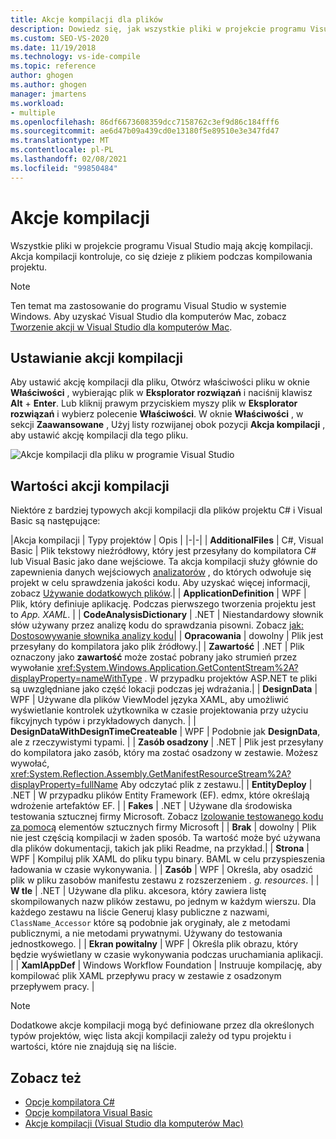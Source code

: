 ```yaml
---
title: Akcje kompilacji dla plików
description: Dowiedz się, jak wszystkie pliki w projekcie programu Visual Studio mają akcję kompilacji, a akcja kompilacji kontroluje, co się dzieje z plikiem podczas kompilowania projektu.
ms.custom: SEO-VS-2020
ms.date: 11/19/2018
ms.technology: vs-ide-compile
ms.topic: reference
author: ghogen
ms.author: ghogen
manager: jmartens
ms.workload:
- multiple
ms.openlocfilehash: 86df6673608359dcc7158762c3ef9d86c184fff6
ms.sourcegitcommit: ae6d47b09a439cd0e13180f5e89510e3e347fd47
ms.translationtype: MT
ms.contentlocale: pl-PL
ms.lasthandoff: 02/08/2021
ms.locfileid: "99850484"
---
```

# <a name="build-actions"></a>Akcje kompilacji

Wszystkie pliki w projekcie programu Visual Studio mają akcję kompilacji. Akcja kompilacji kontroluje, co się dzieje z plikiem podczas kompilowania projektu.

> [!NOTE]
> Ten temat ma zastosowanie do programu Visual Studio w systemie Windows. Aby uzyskać Visual Studio dla komputerów Mac, zobacz [Tworzenie akcji w Visual Studio dla komputerów Mac](/visualstudio/mac/build-actions).

## <a name="set-a-build-action"></a>Ustawianie akcji kompilacji

Aby ustawić akcję kompilacji dla pliku, Otwórz właściwości pliku w oknie **Właściwości** , wybierając plik w **Eksplorator rozwiązań** i naciśnij klawisz **Alt** + **Enter**. Lub kliknij prawym przyciskiem myszy plik w **Eksplorator rozwiązań** i wybierz polecenie **Właściwości**. W oknie **Właściwości** , w sekcji **Zaawansowane** , Użyj listy rozwijanej obok pozycji **Akcja kompilacji** , aby ustawić akcję kompilacji dla tego pliku.

![Akcje kompilacji dla pliku w programie Visual Studio](media/build-actions.png)

## <a name="build-action-values"></a>Wartości akcji kompilacji

Niektóre z bardziej typowych akcji kompilacji dla plików projektu C# i Visual Basic są następujące:

|Akcja kompilacji | Typy projektów | Opis |
|-|-|
| **AdditionalFiles** | C#, Visual Basic | Plik tekstowy nieźródłowy, który jest przesyłany do kompilatora C# lub Visual Basic jako dane wejściowe. Ta akcja kompilacji służy głównie do zapewnienia danych wejściowych [analizatorów](../code-quality/roslyn-analyzers-overview.md) , do których odwołuje się projekt w celu sprawdzenia jakości kodu. Aby uzyskać więcej informacji, zobacz [Używanie dodatkowych plików](https://github.com/dotnet/roslyn/blob/master/docs/analyzers/Using%20Additional%20Files.md).|
| **ApplicationDefinition** | WPF | Plik, który definiuje aplikację. Podczas pierwszego tworzenia projektu jest to *App. XAML*. |
| **CodeAnalysisDictionary** | .NET | Niestandardowy słownik słów używany przez analizę kodu do sprawdzania pisowni. Zobacz [jak: Dostosowywanie słownika analizy kodu](../code-quality/how-to-customize-the-code-analysis-dictionary.md)|
| **Opracowania** | dowolny | Plik jest przesyłany do kompilatora jako plik źródłowy.|
| **Zawartość** | .NET | Plik oznaczony jako **zawartość** może zostać pobrany jako strumień przez wywołanie <xref:System.Windows.Application.GetContentStream%2A?displayProperty=nameWithType> . W przypadku projektów ASP.NET te pliki są uwzględniane jako część lokacji podczas jej wdrażania.|
| **DesignData** | WPF | Używane dla plików ViewModel języka XAML, aby umożliwić wyświetlanie kontrolek użytkownika w czasie projektowania przy użyciu fikcyjnych typów i przykładowych danych. |
| **DesignDataWithDesignTimeCreateable** | WPF | Podobnie jak **DesignData**, ale z rzeczywistymi typami.  |
| **Zasób osadzony** | .NET | Plik jest przesyłany do kompilatora jako zasób, który ma zostać osadzony w zestawie. Możesz wywołać, <xref:System.Reflection.Assembly.GetManifestResourceStream%2A?displayProperty=fullName> Aby odczytać plik z zestawu.|
| **EntityDeploy** | .NET | W przypadku plików Entity Framework (EF). edmx, które określają wdrożenie artefaktów EF. |
| **Fakes** | .NET | Używane dla środowiska testowania sztucznej firmy Microsoft. Zobacz [Izolowanie testowanego kodu za pomocą](../test/isolating-code-under-test-with-microsoft-fakes.md) elementów sztucznych firmy Microsoft |
| **Brak** | dowolny | Plik nie jest częścią kompilacji w żaden sposób. Ta wartość może być używana dla plików dokumentacji, takich jak pliki Readme, na przykład.|
| **Strona** | WPF | Kompiluj plik XAML do pliku typu binary. BAML w celu przyspieszenia ładowania w czasie wykonywania. |
| **Zasób** | WPF | Określa, aby osadzić plik w pliku zasobów manifestu zestawu z rozszerzeniem *. g. resources*. |
| **W tle** | .NET | Używane dla pliku. akcesora, który zawiera listę skompilowanych nazw plików zestawu, po jednym w każdym wierszu. Dla każdego zestawu na liście Generuj klasy publiczne z nazwami, `ClassName_Accessor` które są podobnie jak oryginały, ale z metodami publicznymi, a nie metodami prywatnymi. Używany do testowania jednostkowego. |
| **Ekran powitalny** | WPF | Określa plik obrazu, który będzie wyświetlany w czasie wykonywania podczas uruchamiania aplikacji. |
| **XamlAppDef** | Windows Workflow Foundation | Instruuje kompilację, aby kompilować plik XAML przepływu pracy w zestawie z osadzonym przepływem pracy. |

> [!NOTE]
> Dodatkowe akcje kompilacji mogą być definiowane przez dla określonych typów projektów, więc lista akcji kompilacji zależy od typu projektu i wartości, które nie znajdują się na liście.

## <a name="see-also"></a>Zobacz też

- [Opcje kompilatora C#](/dotnet/csharp/language-reference/compiler-options/listed-alphabetically)
- [Opcje kompilatora Visual Basic](/dotnet/visual-basic/reference/command-line-compiler/compiler-options-listed-alphabetically)
- [Akcje kompilacji (Visual Studio dla komputerów Mac)](/visualstudio/mac/build-actions)
